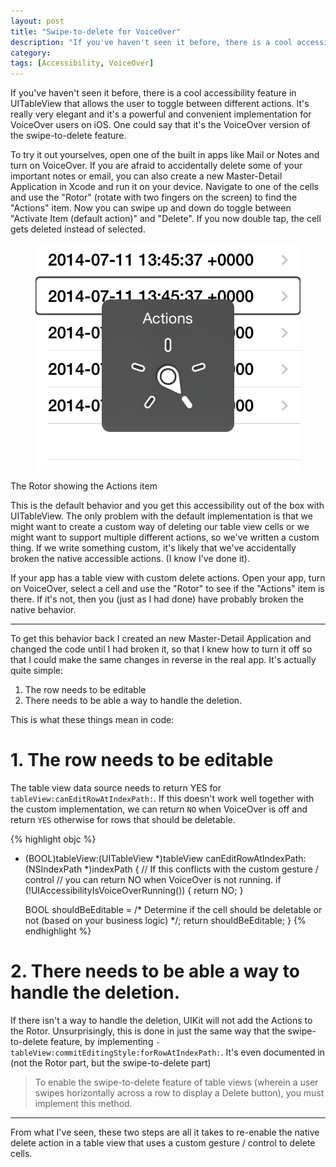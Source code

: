 ```yaml
---
layout: post
title: "Swipe-to-delete for VoiceOver"
description: "If you've haven't seen it before, there is a cool accessibility feature in UITableView that allows the user to toggle between different actions. It's really very elegant and it's a powerful and convenient implementation for VoiceOver users on iOS. One could say that it's the VoiceOver version of the swipe-to-delete feature. If we've written a custom gesture to delete cells, then chances are that we've broken this behvaior. Luckily, it's not that difficult to put it back."
category: 
tags: [Accessibility, VoiceOver] 
---
```


If you've haven't seen it before, there is a cool accessibility feature in UITableView that allows the user to toggle between different actions. It's really very elegant and it's a powerful and convenient implementation for VoiceOver users on iOS. One could say that it's the VoiceOver version of the swipe-to-delete feature.

To try it out yourselves, open one of the built in apps like Mail or Notes and turn on VoiceOver. If you are afraid to accidentally delete some of your important notes or email, you can also create a new Master-Detail Application in Xcode and run it on your device. Navigate to one of the cells and use the "Rotor" (rotate with two fingers on the screen) to find the "Actions" item. Now you can swipe up and down do toggle between "Activate Item (default action)" and "Delete". If you now double tap, the cell gets deleted instead of selected. 

<figure><div class="box-background"><img src="/images/rotor.png" alt="The Rotor showing the Actions item"></div>
</figure>
<figcaption>The Rotor showing the Actions item</figcaption>

This is the default behavior and you get this accessibility out of the box with UITableView. The only problem with the default implementation is that we might want to create a custom way of deleting our table view cells or we might want to support multiple different actions, so we've written a custom thing. If we write something custom, it's likely that we've accidentally broken the native accessible actions. (I know I've done it). 

If your app has a table view with custom delete actions. Open your app, turn on VoiceOver, select a cell and use the "Rotor" to see if the "Actions" item is there. If it's not, then you (just as I had done) have probably broken the native behavior.

---

To get this behavior back I created an new Master-Detail Application and changed the code until I had broken it, so that I knew how to turn it off so that I could make the same changes in reverse in the real app. It's actually quite simple:

 1. The row needs to be editable
 2. There needs to be able a way to handle the deletion.

This is what these things mean in code:

# 1. The row needs to be editable

The table view data source needs to return YES for `tableView:canEditRowAtIndexPath:`. If this doesn't work well together with the custom implementation, we can return `NO` when VoiceOver is off and return `YES` otherwise for rows that should be deletable.

{% highlight objc %}
- (BOOL)tableView:(UITableView *)tableView canEditRowAtIndexPath:(NSIndexPath *)indexPath
{
    // If this conflicts with the custom gesture / control 
    // you can return NO when VoiceOver is not running.
    if (!UIAccessibilityIsVoiceOverRunning()) {
        return NO;
    }
    
    BOOL shouldBeEditable = /* Determine if the cell should be deletable or not (based on your business logic) */;
    return shouldBeEditable;
}
{% endhighlight %}

# 2. There needs to be able a way to handle the deletion.

If there isn't a way to handle the deletion, UIKit will not add the Actions to the Rotor. Unsurprisingly, this is done in just the same way that the swipe-to-delete feature, by implementing `-tableView:commitEditingStyle:forRowAtIndexPath:`. It's even documented in (not the Rotor part, but the swipe-to-delete part)

> To enable the swipe-to-delete feature of table views (wherein a user swipes horizontally across a row to display a Delete button), you must implement this method.

---

From what I've seen, these two steps are all it takes to re-enable the native delete action in a table view that uses a custom gesture / control to delete cells.
 

